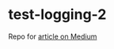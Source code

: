 # test-logging-2
Repo for [article on Medium](https://medium.com/@antosha.4e/unit-testing-of-logs-sensitive-data-shall-not-pass-75f7dbbb32cc)
